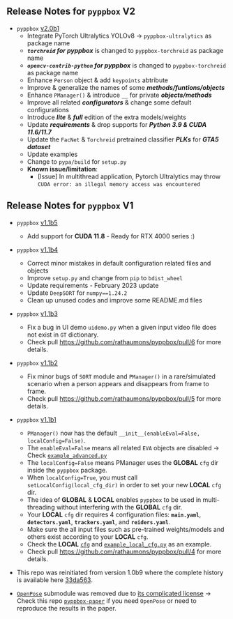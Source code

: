 ## Release Notes for **`pyppbox` V2**

* `pyppbox` [v2.0b1](https://github.com/rathaumons/pyppbox/tree/v2.0b1) <!-- - [-------](https://github.com/rathaumons/pyppbox/commit/-------) -->
  - Integrate PyTorch Ultralytics YOLOv8 -> `pyppbox-ultralytics` as package name
  - ***`torchreid` for pyppbox*** is changed to `pyppbox-torchreid` as package name
  - ***`opencv-contrib-python` for pyppbox*** is changed to `pyppbox-torchreid` as package name
  - Enhance `Person` object & add `keypoints` abtribute
  - Improve & generalize the names of some ***methods/funtions/objects***
  - Enhance `PManager()` & introduce `__` for private ***objects/methods***
  - Improve all related ***configurators*** & change some default configurations
  - Introduce ***lite*** & ***full*** edition of the extra models/weights
  - Update ***requirements*** & drop supports for ***Python 3.9 & CUDA 11.6/11.7***
  - Update the `FacNet` & `Torchreid` pretrained classifier ***PLKs*** for ***GTA5 dataset***
  - Update examples
  - Change to `pypa/build` for `setup.py`
  - **Known issue/limitation**: 
    - [Issue] In multithread application, Pytorch Ultralytics may throw `CUDA error: an illegal memory access was encountered`

## Release Notes for **`pyppbox` V1**

* `pyppbox` [v1.1b5](https://github.com/rathaumons/pyppbox/tree/v1.1b5) <!-- - [9f119f8](https://github.com/rathaumons/pyppbox/commit/9f119f8b31ff49fef13f44619655a35afbc2c27b) -->
  - Add support for **CUDA 11.8** -  Ready for RTX 4000 series :)

* `pyppbox` [v1.1b4](https://github.com/rathaumons/pyppbox/tree/v1.1b4) <!-- - [ba9b925](https://github.com/rathaumons/pyppbox/commit/ba9b925d838b2891240343b24de9d2ad9b8e63eb) -->
  - Correct minor mistakes in default configuration related files and objects
  - Improve `setup.py` and change from `pip` to `bdist_wheel`
  - Update requirements - February 2023 update
  - Update `DeepSORT` for `numpy==1.24.2`
  - Clean up unused codes and improve some README.md files

* `pyppbox` [v1.1b3](https://github.com/rathaumons/pyppbox/tree/v1.1b3) <!-- - [a4dc5ea](https://github.com/rathaumons/pyppbox/commit/a4dc5eaf190db68b2e877f56827dc8a9d776ae33) -->
  - Fix a bug in UI demo `uidemo.py` when a given input video file does not exist in `GT` dictionary.
  - Check pull https://github.com/rathaumons/pyppbox/pull/6 for more details.

* `pyppbox` [v1.1b2](https://github.com/rathaumons/pyppbox/tree/v1.1b2) <!-- - [da311c4](https://github.com/rathaumons/pyppbox/commit/da311c40aae5689d3516c43bcce57b2c5f5a10c2) -->
  - Fix minor bugs of `SORT` module and `PManager()` in a rare/simulated scenario when a person appears and disappears from frame to frame.
  - Check pull https://github.com/rathaumons/pyppbox/pull/5 for more details.

* `pyppbox` [v1.1b1](https://github.com/rathaumons/pyppbox/tree/v1.1b1) <!-- - [bedb41f](https://github.com/rathaumons/pyppbox/commit/bedb41f5f755c4eb82e663a22f83728ed2145c5a) -->
  - `PManager()` now has the default `__init__(enableEval=False, localConfig=False)`.
  - The `enableEval=False` means all related `EVA` objects are disabled -> Check [`example_advanced.py`](example_advanced.py)
  - The `localConfig=False` means PManager uses the **GLOBAL** `cfg` dir inside the `pyppbox` package.
  - When `localConfig=True`, you must call `setLocalConfig(local_cfg_dir)` in order to set your new **LOCAL** `cfg` dir.
  - The idea of **GLOBAL** & **LOCAL** enables `pyppbox` to be used in multi-threading without interfering with the **GLOBAL** `cfg` dir.
  - Your **LOCAL** `cfg` dir requires 4 configuration files: **`main.yaml`**, **`detectors.yaml`**, **`trackers.yaml`**, and **`reiders.yaml`**.
  - Make sure the all input files such as pre-trained weights/models and others exist according to your **LOCAL** `cfg`.
  - Check the **LOCAL** [`cfg`](examples/cfg) and [`example_local_cfg.py`](examples/example_local_cfg.py) as an example.
  - Check pull https://github.com/rathaumons/pyppbox/pull/4 for more details.

* This repo was reinitiated from version 1.0b9 where the complete history is available here [33da563](https://github.com/rathaumons/pyppbox/tree/33da56302d27204931337b44d9a6a5adc1eb5257).

* [`OpenPose`](https://github.com/CMU-Perceptual-Computing-Lab/openpose) submodule was removed due to [its complicated license](https://github.com/CMU-Perceptual-Computing-Lab/openpose/blob/master/LICENSE) -> Check this repo [`pyppbox-paper`](https://github.com/rathaumons/pyppbox-paper) if you need `OpenPose` or need to reproduce the results in the paper.

